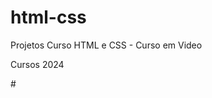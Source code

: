 # html-css
 Projetos Curso HTML e CSS - Curso em Video

 Cursos 2024


#<a href="https://caiomello42.github.io/exercicios/ex001/indec.html">
